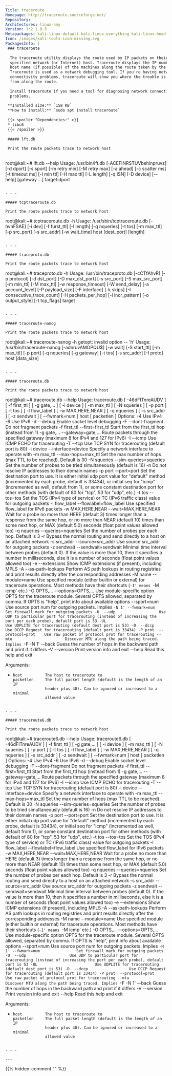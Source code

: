```yaml
---
Title: traceroute
Homepage: http://traceroute.sourceforge.net/
Repository: 
Architectures: linux-any
Version: 1:2.1.0-3
Metapackages: kali-linux-default kali-linux-everything kali-linux-headless kali-linux-large 
Icon: /images/kali-tools-icon-missing.svg
PackagesInfo: |
 ### traceroute
 
  The traceroute utility displays the route used by IP packets on their way to a
  specified network (or Internet) host. Traceroute displays the IP number and
  host name (if possible) of the machines along the route taken by the packets.
  Traceroute is used as a network debugging tool. If you're having network
  connectivity problems, traceroute will show you where the trouble is coming
  from along the route.
   
  Install traceroute if you need a tool for diagnosing network connectivity
  problems.
 
 **Installed size:** `158 KB`  
 **How to install:** `sudo apt install traceroute`  
 
 {{< spoiler "Dependencies:" >}}
 * libc6 
 {{< /spoiler >}}
 
 ##### lft.db
 
 Print the route packets trace to network host
 
 ```
 root@kali:~# lft.db --help
 Usage: /usr/bin/lft.db [-ACEFINRSTUVbehinpruvz] [-d dport] [-s sport]
 	[-m retry min] [-M retry max] [-a ahead] [-c scatter ms] [-t timeout ms]
 	[-l min ttl] [-H max ttl] [-L length] [-q ISN] [-D device] [--help]
 	[gateway ...]  target:dport
 ```
 
 - - -
 
 ##### tcptraceroute.db
 
 Print the route packets trace to network host
 
 ```
 root@kali:~# tcptraceroute.db -h
 Usage: /usr/sbin/tcptraceroute.db [-hvnFSAE] [-i dev] [-f furst_ttl] [-l length]
 	[-q nqueries] [-t tos] [-m max_ttl] [-p src_port] [-s src_addr]
 	[-w wait_time]  host  [dest_port]  [length]
 ```
 
 - - -
 
 ##### traceproto.db
 
 Print the route packets trace to network host
 
 ```
 root@kali:~# traceproto.db -h
 Usage: /usr/bin/traceproto.db [-cCTfAhvR] [-p protocol] [-d dst_port] [-D max_dst_port]
 	[-s src_port] [-S max_src_port] [-m min_ttl] [-M max_ttl] [-w response_timeout]
 	[-W send_delay] [-a account_level] [-P payload_size]
 	[-F interface] [-k skips] [-I consecutive_trace_count]
 	[-H packets_per_hop] [-i incr_pattern] [-o output_style] [-t tcp_flags]
 	target
 ```
 
 - - -
 
 ##### traceroute-nanog
 
 Print the route packets trace to network host
 
 ```
 root@kali:~# traceroute-nanog -h
 getopt: invalid option -- 'h'
 Usage: /usr/bin/traceroute-nanog [-adnruvAMOPQU$] [-w wait] [-S start_ttl]
 		[-m max_ttl] [-p port] [-q nqueries] [-g gateway] [-t tos]
 		[-s src_addr] [-I proto]  host  [data_size]
 ```
 
 - - -
 
 ##### traceroute.db
 
 Print the route packets trace to network host
 
 ```
 root@kali:~# traceroute.db --help
 Usage:
   traceroute.db [ -46dFITnreAUDV ] [ -f first_ttl ] [ -g gate,... ] [ -i device ] [ -m max_ttl ] [ -N squeries ] [ -p port ] [ -t tos ] [ -l flow_label ] [ -w MAX,HERE,NEAR ] [ -q nqueries ] [ -s src_addr ] [ -z sendwait ] [ --fwmark=num ] host [ packetlen ]
 Options:
   -4                          Use IPv4
   -6                          Use IPv6
   -d  --debug                 Enable socket level debugging
   -F  --dont-fragment         Do not fragment packets
   -f first_ttl  --first=first_ttl
                               Start from the first_ttl hop (instead from 1)
   -g gate,...  --gateway=gate,...
                               Route packets through the specified gateway
                               (maximum 8 for IPv4 and 127 for IPv6)
   -I  --icmp                  Use ICMP ECHO for tracerouting
   -T  --tcp                   Use TCP SYN for tracerouting (default port is 80)
   -i device  --interface=device
                               Specify a network interface to operate with
   -m max_ttl  --max-hops=max_ttl
                               Set the max number of hops (max TTL to be
                               reached). Default is 30
   -N squeries  --sim-queries=squeries
                               Set the number of probes to be tried
                               simultaneously (default is 16)
   -n                          Do not resolve IP addresses to their domain names
   -p port  --port=port        Set the destination port to use. It is either
                               initial udp port value for "default" method
                               (incremented by each probe, default is 33434), or
                               initial seq for "icmp" (incremented as well,
                               default from 1), or some constant destination
                               port for other methods (with default of 80 for
                               "tcp", 53 for "udp", etc.)
   -t tos  --tos=tos           Set the TOS (IPv4 type of service) or TC (IPv6
                               traffic class) value for outgoing packets
   -l flow_label  --flowlabel=flow_label
                               Use specified flow_label for IPv6 packets
   -w MAX,HERE,NEAR  --wait=MAX,HERE,NEAR
                               Wait for a probe no more than HERE (default 3)
                               times longer than a response from the same hop,
                               or no more than NEAR (default 10) times than some
                               next hop, or MAX (default 5.0) seconds (float
                               point values allowed too)
   -q nqueries  --queries=nqueries
                               Set the number of probes per each hop. Default is
                               3
   -r                          Bypass the normal routing and send directly to a
                               host on an attached network
   -s src_addr  --source=src_addr
                               Use source src_addr for outgoing packets
   -z sendwait  --sendwait=sendwait
                               Minimal time interval between probes (default 0).
                               If the value is more than 10, then it specifies a
                               number in milliseconds, else it is a number of
                               seconds (float point values allowed too)
   -e  --extensions            Show ICMP extensions (if present), including MPLS
   -A  --as-path-lookups       Perform AS path lookups in routing registries and
                               print results directly after the corresponding
                               addresses
   -M name  --module=name      Use specified module (either builtin or external)
                               for traceroute operations. Most methods have
                               their shortcuts (`-I' means `-M icmp' etc.)
   -O OPTS,...  --options=OPTS,...
                               Use module-specific option OPTS for the
                               traceroute module. Several OPTS allowed,
                               separated by comma. If OPTS is "help", print info
                               about available options
   --sport=num                 Use source port num for outgoing packets. Implies
                               `-N 1'
   --fwmark=num                Set firewall mark for outgoing packets
   -U  --udp                   Use UDP to particular port for tracerouting
                               (instead of increasing the port per each probe),
                               default port is 53
   -UL                         Use UDPLITE for tracerouting (default dest port
                               is 53)
   -D  --dccp                  Use DCCP Request for tracerouting (default port
                               is 33434)
   -P prot  --protocol=prot    Use raw packet of protocol prot for tracerouting
   --mtu                       Discover MTU along the path being traced. Implies
                               `-F -N 1'
   --back                      Guess the number of hops in the backward path and
                               print if it differs
   -V  --version               Print version info and exit
   --help                      Read this help and exit
 
 Arguments:
 +     host          The host to traceroute to
       packetlen     The full packet length (default is the length of an IP
                     header plus 40). Can be ignored or increased to a minimal
                     allowed value
 ```
 
 - - -
 
 ##### traceroute6.db
 
 Print the route packets trace to network host
 
 ```
 root@kali:~# traceroute6.db --help
 Usage:
   traceroute6.db [ -46dFITnreAUDV ] [ -f first_ttl ] [ -g gate,... ] [ -i device ] [ -m max_ttl ] [ -N squeries ] [ -p port ] [ -t tos ] [ -l flow_label ] [ -w MAX,HERE,NEAR ] [ -q nqueries ] [ -s src_addr ] [ -z sendwait ] [ --fwmark=num ] host [ packetlen ]
 Options:
   -4                          Use IPv4
   -6                          Use IPv6
   -d  --debug                 Enable socket level debugging
   -F  --dont-fragment         Do not fragment packets
   -f first_ttl  --first=first_ttl
                               Start from the first_ttl hop (instead from 1)
   -g gate,...  --gateway=gate,...
                               Route packets through the specified gateway
                               (maximum 8 for IPv4 and 127 for IPv6)
   -I  --icmp                  Use ICMP ECHO for tracerouting
   -T  --tcp                   Use TCP SYN for tracerouting (default port is 80)
   -i device  --interface=device
                               Specify a network interface to operate with
   -m max_ttl  --max-hops=max_ttl
                               Set the max number of hops (max TTL to be
                               reached). Default is 30
   -N squeries  --sim-queries=squeries
                               Set the number of probes to be tried
                               simultaneously (default is 16)
   -n                          Do not resolve IP addresses to their domain names
   -p port  --port=port        Set the destination port to use. It is either
                               initial udp port value for "default" method
                               (incremented by each probe, default is 33434), or
                               initial seq for "icmp" (incremented as well,
                               default from 1), or some constant destination
                               port for other methods (with default of 80 for
                               "tcp", 53 for "udp", etc.)
   -t tos  --tos=tos           Set the TOS (IPv4 type of service) or TC (IPv6
                               traffic class) value for outgoing packets
   -l flow_label  --flowlabel=flow_label
                               Use specified flow_label for IPv6 packets
   -w MAX,HERE,NEAR  --wait=MAX,HERE,NEAR
                               Wait for a probe no more than HERE (default 3)
                               times longer than a response from the same hop,
                               or no more than NEAR (default 10) times than some
                               next hop, or MAX (default 5.0) seconds (float
                               point values allowed too)
   -q nqueries  --queries=nqueries
                               Set the number of probes per each hop. Default is
                               3
   -r                          Bypass the normal routing and send directly to a
                               host on an attached network
   -s src_addr  --source=src_addr
                               Use source src_addr for outgoing packets
   -z sendwait  --sendwait=sendwait
                               Minimal time interval between probes (default 0).
                               If the value is more than 10, then it specifies a
                               number in milliseconds, else it is a number of
                               seconds (float point values allowed too)
   -e  --extensions            Show ICMP extensions (if present), including MPLS
   -A  --as-path-lookups       Perform AS path lookups in routing registries and
                               print results directly after the corresponding
                               addresses
   -M name  --module=name      Use specified module (either builtin or external)
                               for traceroute operations. Most methods have
                               their shortcuts (`-I' means `-M icmp' etc.)
   -O OPTS,...  --options=OPTS,...
                               Use module-specific option OPTS for the
                               traceroute module. Several OPTS allowed,
                               separated by comma. If OPTS is "help", print info
                               about available options
   --sport=num                 Use source port num for outgoing packets. Implies
                               `-N 1'
   --fwmark=num                Set firewall mark for outgoing packets
   -U  --udp                   Use UDP to particular port for tracerouting
                               (instead of increasing the port per each probe),
                               default port is 53
   -UL                         Use UDPLITE for tracerouting (default dest port
                               is 53)
   -D  --dccp                  Use DCCP Request for tracerouting (default port
                               is 33434)
   -P prot  --protocol=prot    Use raw packet of protocol prot for tracerouting
   --mtu                       Discover MTU along the path being traced. Implies
                               `-F -N 1'
   --back                      Guess the number of hops in the backward path and
                               print if it differs
   -V  --version               Print version info and exit
   --help                      Read this help and exit
 
 Arguments:
 +     host          The host to traceroute to
       packetlen     The full packet length (default is the length of an IP
                     header plus 40). Can be ignored or increased to a minimal
                     allowed value
 ```
 
 - - -
 
---
```

{{% hidden-comment "<!--Do not edit anything above this line-->" %}}
